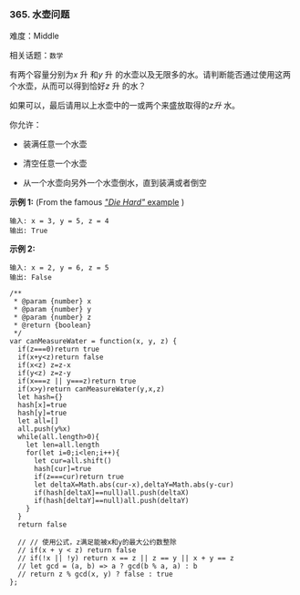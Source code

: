 ### 365. 水壶问题

难度：Middle

相关话题：`数学`

有两个容量分别为*x* 升 和*y* 升 的水壶以及无限多的水。请判断能否通过使用这两个水壶，从而可以得到恰好*z* 升 的水？



如果可以，最后请用以上水壶中的一或两个来盛放取得的*z升* 水。



你允许：




* 装满任意一个水壶

* 清空任意一个水壶

* 从一个水壶向另外一个水壶倒水，直到装满或者倒空





**示例 1:**  (From the famous [*"Die Hard"*  example](https://www.youtube.com/watch?v=BVtQNK_ZUJg)
)



```
输入: x = 3, y = 5, z = 4
输出: True
```


**示例 2:** 



```
输入: x = 2, y = 6, z = 5
输出: False
```

```
/**
 * @param {number} x
 * @param {number} y
 * @param {number} z
 * @return {boolean}
 */
var canMeasureWater = function(x, y, z) {
  if(z===0)return true
  if(x+y<z)return false
  if(x<z) z=z-x
  if(y<z) z=z-y
  if(x===z || y===z)return true
  if(x>y)return canMeasureWater(y,x,z)
  let hash={}
  hash[x]=true
  hash[y]=true
  let all=[]
  all.push(y%x)
  while(all.length>0){
    let len=all.length
    for(let i=0;i<len;i++){
      let cur=all.shift()
      hash[cur]=true
      if(z===cur)return true
      let deltaX=Math.abs(cur-x),deltaY=Math.abs(y-cur)
      if(hash[deltaX]==null)all.push(deltaX)
      if(hash[deltaY]==null)all.push(deltaY)
    }
  }
  return false
  
  // // 使用公式，z满足能被x和y的最大公约数整除
  // if(x + y < z) return false
  // if(!x || !y) return x == z || z == y || x + y == z
  // let gcd = (a, b) => a ? gcd(b % a, a) : b
  // return z % gcd(x, y) ? false : true
};
```


